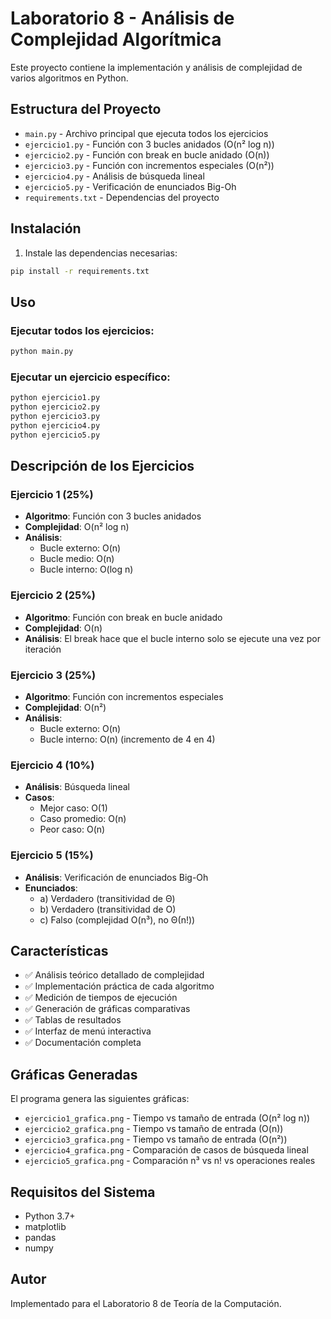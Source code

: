# Laboratorio 8 - Análisis de Complejidad Algorítmica

Este proyecto contiene la implementación y análisis de complejidad de varios algoritmos en Python.

## Estructura del Proyecto

- `main.py` - Archivo principal que ejecuta todos los ejercicios
- `ejercicio1.py` - Función con 3 bucles anidados (O(n² log n))
- `ejercicio2.py` - Función con break en bucle anidado (O(n))
- `ejercicio3.py` - Función con incrementos especiales (O(n²))
- `ejercicio4.py` - Análisis de búsqueda lineal
- `ejercicio5.py` - Verificación de enunciados Big-Oh
- `requirements.txt` - Dependencias del proyecto

## Instalación

1. Instale las dependencias necesarias:
```bash
pip install -r requirements.txt
```

## Uso

### Ejecutar todos los ejercicios:
```bash
python main.py
```

### Ejecutar un ejercicio específico:
```bash
python ejercicio1.py
python ejercicio2.py
python ejercicio3.py
python ejercicio4.py
python ejercicio5.py
```

## Descripción de los Ejercicios

### Ejercicio 1 (25%)
- **Algoritmo**: Función con 3 bucles anidados
- **Complejidad**: O(n² log n)
- **Análisis**: 
  - Bucle externo: O(n)
  - Bucle medio: O(n)
  - Bucle interno: O(log n)

### Ejercicio 2 (25%)
- **Algoritmo**: Función con break en bucle anidado
- **Complejidad**: O(n)
- **Análisis**: El break hace que el bucle interno solo se ejecute una vez por iteración

### Ejercicio 3 (25%)
- **Algoritmo**: Función con incrementos especiales
- **Complejidad**: O(n²)
- **Análisis**: 
  - Bucle externo: O(n)
  - Bucle interno: O(n) (incremento de 4 en 4)

### Ejercicio 4 (10%)
- **Análisis**: Búsqueda lineal
- **Casos**:
  - Mejor caso: O(1)
  - Caso promedio: O(n)
  - Peor caso: O(n)

### Ejercicio 5 (15%)
- **Análisis**: Verificación de enunciados Big-Oh
- **Enunciados**:
  - a) Verdadero (transitividad de Θ)
  - b) Verdadero (transitividad de O)
  - c) Falso (complejidad O(n³), no Θ(n!))

## Características

- ✅ Análisis teórico detallado de complejidad
- ✅ Implementación práctica de cada algoritmo
- ✅ Medición de tiempos de ejecución
- ✅ Generación de gráficas comparativas
- ✅ Tablas de resultados
- ✅ Interfaz de menú interactiva
- ✅ Documentación completa

## Gráficas Generadas

El programa genera las siguientes gráficas:
- `ejercicio1_grafica.png` - Tiempo vs tamaño de entrada (O(n² log n))
- `ejercicio2_grafica.png` - Tiempo vs tamaño de entrada (O(n))
- `ejercicio3_grafica.png` - Tiempo vs tamaño de entrada (O(n²))
- `ejercicio4_grafica.png` - Comparación de casos de búsqueda lineal
- `ejercicio5_grafica.png` - Comparación n³ vs n! vs operaciones reales

## Requisitos del Sistema

- Python 3.7+
- matplotlib
- pandas
- numpy

## Autor

Implementado para el Laboratorio 8 de Teoría de la Computación.
